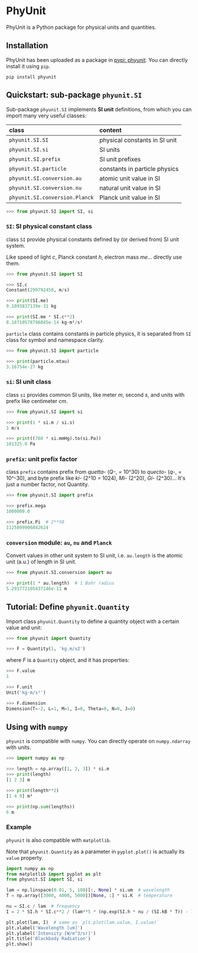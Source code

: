 # PhyUnit

PhyUnit is a Python package for physical units and quantities.

## Installation

PhyUnit has been uploaded as a package in [pypi: phyunit](https://pypi.org/project/phyunit/).
You can directly install it using `pip`.

```shell
pip install phyunit
```

## Quickstart: sub-package `phyunit.SI`

Sub-package `phyunit.SI` implements **SI unit** definitions, 
from which you can import many very useful classes: 

|class|content|
|:-|:-|
|`phyunit.SI.SI`|physical constants in SI unit|
|`phyunit.SI.si`|SI units|
|`phyunit.SI.prefix`|SI unit prefixes|
|`phyunit.SI.particle`|constants in particle physics|
|`phyunit.SI.conversion.au`|atomic unit value in SI|
|`phyunit.SI.conversion.nu`|natural unit value in SI|
|`phyunit.SI.conversion.Planck`|Planck unit value in SI|

```python
>>> from phyunit.SI import SI, si
```

### `SI`: SI physical constant class

class `SI` provide physical constants defined by (or derived from) SI unit system.

Like speed of light _c_, Planck constant _h_, electron mass _me_...
directly use them.

```python
>>> from phyunit.SI import SI

>>> SI.c
Constant(299792458, m/s)

>>> print(SI.me)
9.1093837139e-31 kg

>>> print(SI.me * SI.c**2)
8.18710578796845e-14 kg·m²/s²
```

`particle` class contains constants in particle physics, it is separated from `SI` class for symbol and namespace clarity.

```python
>>> from phyunit.SI import particle

>>> print(particle.mtau)
3.16754e-27 kg
```

### `si`: SI unit class

class `si` provides common SI units,
like meter _m_, second _s_,
and units with prefix like centimeter _cm_.

```python
>>> from phyunit.SI import si

>>> print(1 * si.m / si.s)
1 m/s

>>> print((760 * si.mmHg).to(si.Pa))
101325.0 Pa
```

### `prefix`: unit prefix factor

class `prefix` contains prefix from _quetta-_ (_Q-_, = 10^30) to _quecto-_ (_q-_, = 10^-30), and byte prefix like _ki-_ (2^10 = 1024), _Mi-_ (2^20), _Gi-_ (2^30)... It's just a number factor, not Quantity.

```python
>>> from phyunit.SI import prefix

>>> prefix.mega
1000000.0

>>> prefix.Pi  # 2**50
1125899906842624
```

### `conversion` module: `au`, `nu` and `Planck`

Convert values in other unit system to SI unit,
i.e. `au.length` is the atomic unit (a.u.) of length in SI unit.

```python
>>> from phyunit.SI.conversion import au

>>> print(1 * au.length)  # 1 Bohr radius
5.291772105437146e-11 m
```

## Tutorial: Define `phyunit.Quantity`

Import class `phyunit.Quantity` to define a quantity object with a certain value and unit:

```python
>>> from phyunit import Quantity

>>> F = Quantity(1, 'kg.m/s2')
```

where _F_ is a `Quantity` object, and it has properties:

```python
>>> F.value
1

>>> F.unit
Unit('kg·m/s²')

>>> F.dimension
Dimension(T=-2, L=1, M=1, I=0, Theta=0, N=0, J=0)
```

## Using with `numpy`

`phyunit` is compatible with `numpy`.
You can directly operate on `numpy.ndarray` with units.

```python
>>> import numpy as np

>>> length = np.array([1, 2, 3]) * si.m
>>> print(length)
[1 2 3] m

>>> print(length**2)
[1 4 9] m²

>>> print(np.sum(lengths))
6 m
```

### Example 

`phyunit` is also compatible with `matplotlib`.

Note that `phyunit.Quantity` as a parameter in `pyplot.plot()` is actually its `value` property.

```python
import numpy as np
from matplotlib import pyplot as plt
from phyunit.SI import SI, si

lam = np.linspace(0.01, 5, 100)[:, None] * si.um  # wavelength
T = np.array([3000, 4000, 5000])[None, :] * si.K  # temperature

nu = SI.c / lam  # frequency
I = 2 * SI.h * SI.c**2 / (lam**5 * (np.exp(SI.h * nu / (SI.kB * T)) - 1))  # intensity

plt.plot(lam, I)  # same as `plt.plot(lam.value, I.value)`
plt.xlabel('Wavelength [um]')
plt.ylabel('Intensity [W/m^3/sr]')
plt.title('Blackbody Radiation')
plt.show()
```
